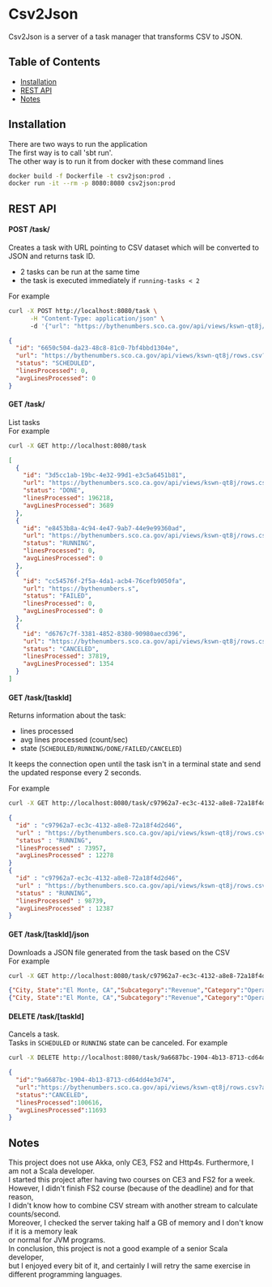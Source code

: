 # Csv2Json

Csv2Json is a server of a task manager that transforms CSV to JSON.


## Table of Contents
- [Installation](#installation)
- [REST API](#rest-api)
- [Notes](#notes)

## Installation
There are two ways to run the application </br>
The first way is to call 'sbt run'. </br>
The other way is to run it from docker with these command lines
```bash
docker build -f Dockerfile -t csv2json:prod .
docker run -it --rm -p 8080:8080 csv2json:prod
```

## REST API
#### POST /task/
Creates a task with URL pointing to CSV dataset which will be converted to JSON and returns task ID.
   - 2 tasks can be run at the same time
   - the task is executed immediately if `running-tasks < 2` 

For example
```bash
curl -X POST http://localhost:8080/task \
      -H "Content-Type: application/json" \    
      -d '{"url": "https://bythenumbers.sco.ca.gov/api/views/kswn-qt8j/rows.csv?accessType=DOWNLOAD"}'
```
```json
{
  "id": "6650c504-da23-48c8-81c0-7bf4bbd1304e",
  "url": "https://bythenumbers.sco.ca.gov/api/views/kswn-qt8j/rows.csv?accessType=DOWNLOAD",
  "status": "SCHEDULED",
  "linesProcessed": 0,
  "avgLinesProcessed": 0
}
```

#### GET /task/
List tasks <br/>
For example
```bash
curl -X GET http://localhost:8080/task 
```
```json
[
  {
    "id": "3d5cc1ab-19bc-4e32-99d1-e3c5a6451b81",
    "url": "https://bythenumbers.sco.ca.gov/api/views/kswn-qt8j/rows.csv?accessType=DOWNLOAD",
    "status": "DONE",
    "linesProcessed": 196218,
    "avgLinesProcessed": 3689
  },
  {
    "id": "e8453b8a-4c94-4e47-9ab7-44e9e99360ad",
    "url": "https://bythenumbers.sco.ca.gov/api/views/kswn-qt8j/rows.csv?accessType=DOWNLOAD",
    "status": "RUNNING",
    "linesProcessed": 0,
    "avgLinesProcessed": 0
  },
  {
    "id": "cc54576f-2f5a-4da1-acb4-76cefb9050fa",
    "url": "https://bythenumbers.s",
    "status": "FAILED",
    "linesProcessed": 0,
    "avgLinesProcessed": 0
  },
  {
    "id": "d6767c7f-3381-4852-8380-90980aecd396",
    "url": "https://bythenumbers.sco.ca.gov/api/views/kswn-qt8j/rows.csv?accessType=DOWNLOAD",
    "status": "CANCELED",
    "linesProcessed": 37819,
    "avgLinesProcessed": 1354
  }
]

```
#### GET /task/[taskId]
Returns information about the task:    
- lines processed
- avg lines processed (count/sec)
- state (`SCHEDULED/RUNNING/DONE/FAILED/CANCELED`)

It keeps the connection open until the task isn't in a terminal state and send the updated response every 2 seconds.

For example
```bash
curl -X GET http://localhost:8080/task/c97962a7-ec3c-4132-a8e8-72a18f4d2d46
```
```json
{
  "id" : "c97962a7-ec3c-4132-a8e8-72a18f4d2d46",
  "url" : "https://bythenumbers.sco.ca.gov/api/views/kswn-qt8j/rows.csv?accessType=DOWNLOAD",
  "status" : "RUNNING",
  "linesProcessed" : 73957,
  "avgLinesProcessed" : 12278
}
{
  "id" : "c97962a7-ec3c-4132-a8e8-72a18f4d2d46",
  "url" : "https://bythenumbers.sco.ca.gov/api/views/kswn-qt8j/rows.csv?accessType=DOWNLOAD",
  "status" : "RUNNING",
  "linesProcessed" : 98739,
  "avgLinesProcessed" : 12387
}

```

#### GET /task/[taskId]/json
Downloads a JSON file generated from the task based on the CSV <br/>
For example
```bash
curl -X GET http://localhost:8080/task/c97962a7-ec3c-4132-a8e8-72a18f4d2d46/json | head
```
```json
{"City, State":"El Monte, CA","Subcategory":"Revenue","Category":"Operating Revenue","Form/Table":"TO_INCOME_STAT_OPREV","Line Description":"Passenger Fare for Transit Service","Row Number":"20171322159","Type":"Revenues","Value":"9971132","Fiscal Year":"2017","Entity Name":"Access Services for Los Angeles County CTSA - Specialized Service","Zip Code":"902493005"}
{"City, State":"El Monte, CA","Subcategory":"Revenue","Category":"Operating Revenue","Form/Table":"TO_INCOME_STAT_OPREV","Line Description":"Special Transit Fares","Row Number":"20171322158","Type":"Revenues","Value":"0","Fiscal Year":"2017","Entity Name":"Access Services for Los Angeles County CTSA - Specialized Service","Zip Code":"902493005"}
```

#### DELETE /task/[taskId]
Cancels a task. </br>
Tasks in `SCHEDULED` or `RUNNING` state can be canceled.
For example

```bash
curl -X DELETE http://localhost:8080/task/9a6687bc-1904-4b13-8713-cd64dd4e3d74
```
```json
{
  "id":"9a6687bc-1904-4b13-8713-cd64dd4e3d74",
  "url":"https://bythenumbers.sco.ca.gov/api/views/kswn-qt8j/rows.csv?accessType=DOWNLOAD",
  "status":"CANCELED",
  "linesProcessed":100616,
  "avgLinesProcessed":11693
}
```

## Notes

This project does not use Akka, only CE3, FS2 and Http4s. Furthermore, I am not a Scala developer. </br>
I started this project after having two courses on CE3 and FS2 for a week. <br/>
However, I didn't finish FS2 course (because of the deadline) and for that reason, </br>
I didn't know how to combine CSV stream with another stream to calculate counts/second. </br>
Moreover, I checked the server taking half a GB of memory and I don't know if it is a memory leak </br>
or normal for JVM programs. </br>
In conclusion, this project is not a good example of a senior Scala developer, </br> 
but I enjoyed every bit of it, and certainly I will retry the same exercise in  different programming languages.

